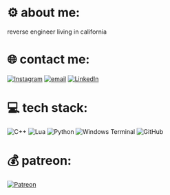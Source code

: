 # ⚙️ about me:
reverse engineer living in california

# 🌐 contact me:
[![Instagram](https://img.shields.io/badge/Instagram-%23E4405F.svg?logo=Instagram&logoColor=white)](https://instagram.com/dane_malloy) [![email](https://img.shields.io/badge/Email-D14836?logo=gmail&logoColor=white)](mailto:damalloy2@gmail.com) [![LinkedIn](https://img.shields.io/badge/LinkedIn-%230077B5.svg?logo=linkedin&logoColor=white)](https://linkedin.com/in/dane-malloy) 

# 💻 tech stack:
![C++](https://img.shields.io/badge/c++-%2300599C.svg?style=for-the-badge&logo=c%2B%2B&logoColor=white) ![Lua](https://img.shields.io/badge/lua-%232C2D72.svg?style=for-the-badge&logo=lua&logoColor=white) ![Python](https://img.shields.io/badge/python-3670A0?style=for-the-badge&logo=python&logoColor=ffdd54) ![Windows Terminal](https://img.shields.io/badge/Windows%20Terminal-%234D4D4D.svg?style=for-the-badge&logo=windows-terminal&logoColor=white)
 ![GitHub](https://img.shields.io/badge/github-%23121011.svg?style=for-the-badge&logo=github&logoColor=white)

# 💰 patreon:
[![Patreon](https://img.shields.io/badge/Patreon-F96854?style=for-the-badge&logo=patreon&logoColor=white)](https://patreon.com/daneprojects) 
<!-- Proudly created with GPRM ( https://gprm.itsvg.in ) -->
